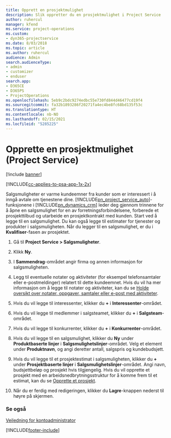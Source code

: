 ```yaml
---
title: Opprett en prosjektmulighet
description: Slik oppretter du en prosjektmulighet i Project Service
author: ruhercul
manager: kfend
ms.service: project-operations
ms.custom:
- dyn365-projectservice
ms.date: 8/03/2018
ms.topic: article
ms.author: ruhercul
audience: Admin
search.audienceType:
- admin
- customizer
- enduser
search.app:
- D365CE
- D365PS
- ProjectOperations
ms.openlocfilehash: 5eb9c2bdc9274edbc55e730fd844d46477cd19f4
ms.sourcegitcommit: fa32b1893286f20271fa4ec4be8fc68bd135f53c
ms.translationtype: HT
ms.contentlocale: nb-NO
ms.lasthandoff: 02/15/2021
ms.locfileid: "5285225"
---
```

# <a name="create-a-project-opportunity-project-service"></a>Opprette en prosjektmulighet (Project Service)

[!include [banner](../includes/psa-now-project-operations.md)]

[!INCLUDE[cc-applies-to-psa-app-1x-2x](../includes/cc-applies-to-psa-app-1x-2x.md)]

Salgsmuligheter er varme kundeemner fra kunder som er interessert i å inngå avtale om tjenestene dine. [!INCLUDE[pn_project_service_auto](../includes/pn-project-service-auto.md)]-funksjonene i [!INCLUDE[pn_dynamics_crm](../includes/pn-dynamics-crm.md)] leder deg gjennom trinnene for å åpne en salgsmulighet for en av forretningsforbindelsene, forberede et prosjekttilbud og utarbeide en prosjektkontrakt med kunden. Start ved å legge til en salgsmulighet. Du kan også legge til estimater for tjenester og produkter i salgsmuligheten. Når du legger til en salgsmulighet, er du i **Kvalifiser**-fasen av prosjektet.  
  
1.  Gå til **Project Service > Salgsmuligheter**.  
  
2.  Klikk **Ny**.  
  
3.  I **Sammendrag**-området angir firma og annen informasjon for salgsmuligheten.  
  
4.  Legg til eventuelle notater og aktiviteter (for eksempel telefonsamtaler eller e-postmeldinger) relatert til dette kundeemnet. Hvis du vil ha mer informasjon om å legge til notater og aktiviteter, kan du se [Holde oversikt over notater, oppgaver, samtaler eller e-post med aktiviteter](https://docs.microsoft.com/dynamics365/customerengagement/on-premises/basics/work-with-activities).  
  
5.  Hvis du vil legge til interessenter, klikker du **+** i **Interessenter**-området.  
  
6.  Hvis du vil legge til medlemmer i salgsteamet, klikker du **+** i **Salgsteam**-området.  
  
7.  Hvis du vil legge til konkurrenter, klikker du **+** i **Konkurrenter**-området.  
  
8.  Hvis du vil legge til en salgsmulighet, klikker du **Ny** under **Produktbaserte linjer** i **Salgsmulighetslinjer**-området. Velg et element under **Produktnavn**, og angi deretter antall, salgspris og kundebudsjett.  
  
9. Hvis du vil legge til et prosjektestimat i salgsmuligheten, klikker du **+** under **Prosjektbaserte linjer** i **Salgsmulighetslinjer**-området. Angi navn, budsjettbeløp og prosjekt hvis tilgjengelig. Hvis du vil opprette et prosjekt med en arbeidsnedbrytningsstruktur for å komme frem til et estimat, kan du se [Opprette et prosjekt](../psa/create-project.md).  
  
10. Når du er ferdig med redigeringen, klikker du **Lagre**-knappen nederst til høyre på skjermen.  
  
### <a name="see-also"></a>Se også  
 [Veiledning for kontoadministrator](../psa/account-manager-guide.md)


[!INCLUDE[footer-include](../includes/footer-banner.md)]